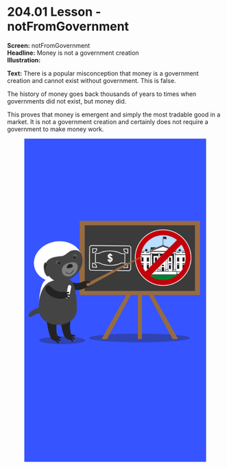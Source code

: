 # 204.01 Lesson - notFromGovernment

**Screen:** notFromGovernment\
**Headline:** Money is not a government creation\
**Illustration:**

**Text:** There is a popular misconception that money is a government creation and cannot exist without government. This is false.&#x20;

The history of money goes back thousands of years to times when governments did not exist, but money did.&#x20;

This proves that money is emergent and simply the most tradable good in a market. It is not a government creation and certainly does not require a government to make money work.

<figure><img src="../.gitbook/assets/204-01.png" alt=""><figcaption></figcaption></figure>
